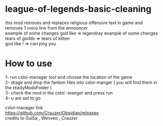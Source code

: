 # league-of-legends-basic-cleaning  
this mod removes and replaces religious offensive text in game
and removes 1 voice line from the announcer     
example of some changes
god like => legendray 
example of some changes      
tears of godds => tears of kitten  
god like ! => carrying you     
# How to use   
1- run cslol-manager tool and choose the location of the game   
2- drage and drop the fantom files into cslol-manger ( you will find them in the readyModsFolder )    
3- check the mod in the cslol -manger and press run   
4- u are set to go    


cslol-manager link    
https://github.com/Crauzer/Obsidian/releases   
credits to GuiSa , Wenveo ,  Crauzer    
